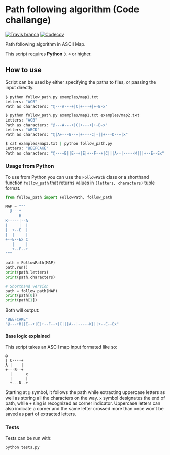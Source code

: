 # Path following algorithm (Code challange)

[![Travis branch](https://img.shields.io/travis/dinoperovic/path-following-algorithm-code-challange/master.svg)](https://travis-ci.org/dinoperovic/path-following-algorithm-code-challange)
[![Codecov](https://img.shields.io/codecov/c/github/dinoperovic/path-following-algorithm-code-challange.svg)](http://codecov.io/github/dinoperovic/path-following-algorithm-code-challange)

Path following algorithm in ASCII Map.

This script requires **Python** `3.4` or higher.

## How to use

Script can be used by either specifying the paths to files, or passing the
input directly.

```sh
$ python follow_path.py examples/map1.txt
Letters: "ACB"
Path as characters: "@---A---+|C|+---+|+-B-x"

$ python follow_path.py examples/map1.txt examples/map2.txt
Letters: "ACB"
Path as characters: "@---A---+|C|+---+|+-B-x"
Letters: "ABCD"
Path as characters: "@|A+---B--+|+----C|-||+---D--+|x"

$ cat examples/map3.txt | python follow_path.py
Letters: "BEEFCAKE"
Path as characters: "@---+B||E--+|E|+--F--+|C|||A--|-----K|||+--E--Ex"
```

### Usage from Python

To use from Python you can use the `FollowPath` class or a shorthand function
`follow_path` that returns values in `(letters, characters)` tuple format.

```python
from follow_path import FollowPath, follow_path

MAP = """
  @---+
      B
K-----|--A
|     |  |
|  +--E  |
|  |     |
+--E--Ex C
   |     |
   +--F--+
"""

path = FollowPath(MAP)
path.run()
print(path.letters)
print(path.characters)

# Shorthand version
path = follow_path(MAP)
print(path[0])
print(path[1])
```

Both will output:

```sh
"BEEFCAKE"
"@---+B||E--+|E|+--F--+|C|||A--|-----K|||+--E--Ex"
```

#### Base logic explained

This script takes an ASCII map input formated like so:
```
@
| C----+
A |    |
+---B--+
  |      x
  |      |
  +---D--+
```

Starting at `@` symbol, it follows the path while extracting uppercase letters
as well as storing all the characters on the way. `x` symbol designates the end
of path, while `+` sing is recognized as corner indicator. Uppercase letters
can also indicate a corner and the same letter crossed more than once
won't be saved as part of extracted letters.

### Tests

Tests can be run with:

```sh
python tests.py
```

